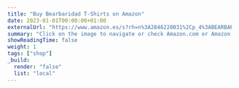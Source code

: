 ```yaml
---
title: "Buy Bearbaridad T-Shirts on Amazon"
date: 2023-01-01T00:00:00+01:00
externalUrl: "https://www.amazon.es/s?rh=n%3A2846220031%2Cp_4%3ABEARBARIDAD+for+BEARS&ref=bl_sl_s_ap_web_2846220031"
summary: "Click on the image to navigate or check Amazon.com or Amazon.es"
showReadingTime: false
weight: 1
tags: ["shop"]
_build:
  render: "false"
  list: "local"
---
```

